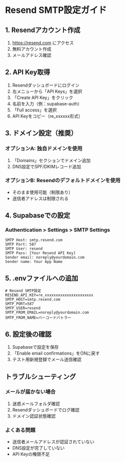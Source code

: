 # Resend SMTP設定ガイド

## 1. Resendアカウント作成

1. https://resend.com にアクセス
2. 無料アカウント作成
3. メールアドレス確認

## 2. API Key取得

1. Resendダッシュボードにログイン
2. 左メニューから「API Keys」を選択
3. 「Create API Key」をクリック
4. 名前を入力（例：supabase-auth）
5. 「Full access」を選択
6. API Keyをコピー（re_xxxxxx形式）

## 3. ドメイン設定（推奨）

### オプションA: 独自ドメインを使用
1. 「Domains」セクションでドメイン追加
2. DNS設定でSPF/DKIMレコード追加

### オプションB: Resendのデフォルトドメインを使用
- そのまま使用可能（制限あり）
- 送信者アドレスは制限される

## 4. Supabaseでの設定

### Authentication > Settings > SMTP Settings

```
SMTP Host: smtp.resend.com
SMTP Port: 587
SMTP User: resend
SMTP Pass: [Your Resend API Key]
Sender email: noreply@yourdomain.com
Sender name: Your App Name
```

## 5. .envファイルへの追加

```env
# Resend SMTP設定
RESEND_API_KEY=re_xxxxxxxxxxxxxxxxxxxxxx
SMTP_HOST=smtp.resend.com
SMTP_PORT=587
SMTP_USER=resend
SMTP_FROM_EMAIL=noreply@yourdomain.com
SMTP_FROM_NAME=バーコードバトラー
```

## 6. 設定後の確認

1. Supabaseで設定を保存
2. 「Enable email confirmations」をONに戻す
3. テスト用新規登録でメール送信確認

## トラブルシューティング

### メールが届かない場合
1. 迷惑メールフォルダ確認
2. Resendダッシュボードでログ確認
3. ドメイン認証状態確認

### よくある問題
- 送信者メールアドレスが認証されていない
- DNS設定が完了していない
- API Keyの権限不足